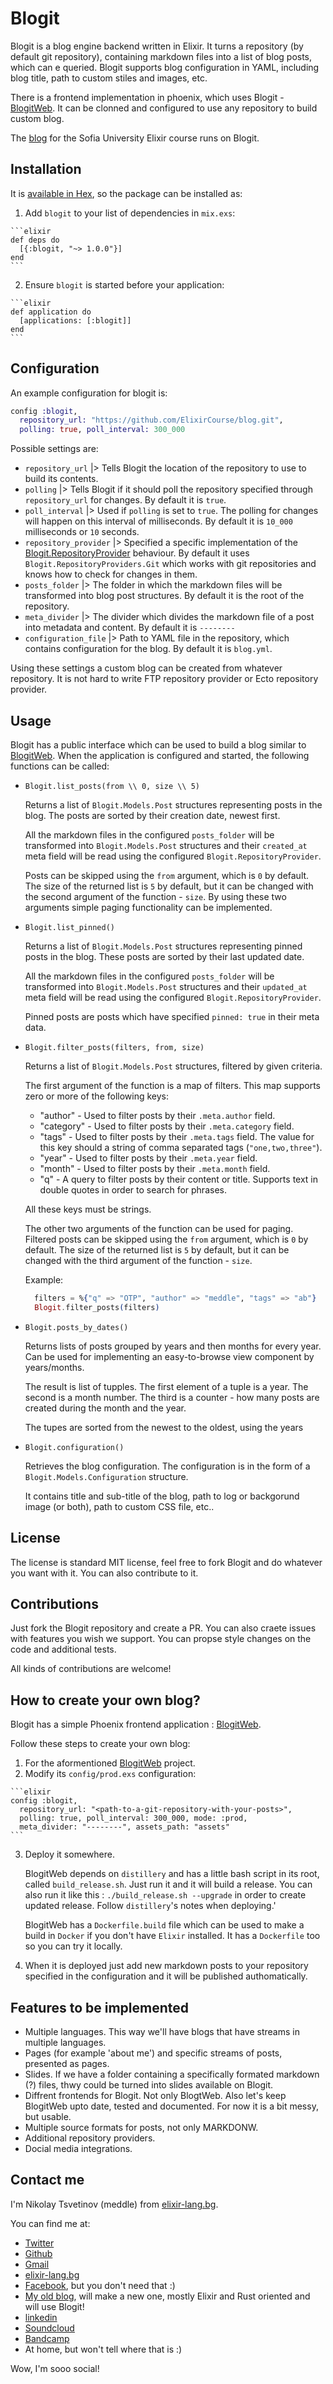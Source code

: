 # Blogit

Blogit is a blog engine backend written in Elixir. It turns a repository (by default git repository),
containing markdown files into a list of blog posts, which can e queried.
Blogit supports blog configuration in YAML, including blog title, path to custom stiles and images, etc.

There is a frontend implementation in phoenix, which uses Blogit - [BlogitWeb](https://github.com/meddle0x53/blogit_web).
It can be clonned and configured to use any repository to build custom blog.

The [blog](https://blog.elixir-lang.bg) for the Sofia University Elixir course runs on Blogit.

## Installation

It is [available in Hex](https://hex.pm/docs/publish), so the package can be installed as:

  1. Add `blogit` to your list of dependencies in `mix.exs`:

    ```elixir
    def deps do
      [{:blogit, "~> 1.0.0"}]
    end
    ```

  2. Ensure `blogit` is started before your application:

    ```elixir
    def application do
      [applications: [:blogit]]
    end
    ```

## Configuration

An example configuration for blogit is:

```elixir
config :blogit,
  repository_url: "https://github.com/ElixirCourse/blog.git",
  polling: true, poll_interval: 300_000
```

Possible settings are:
* `repository_url`      |> Tells Blogit the location of the repository to use to build its contents.
* `polling`             |> Tells Blogit if it should poll the repository specified through `repository_url` for changes. By default it is `true`.
* `poll_interval`       |> Used if `polling` is set to `true`. The polling for changes will happen on this interval of milliseconds. By default it is `10_000` milliseconds or `10` seconds.
* `repository_provider` |> Specified a specific implementation of the [Blogit.RepositoryProvider](https://github.com/meddle0x53/blogit/blob/master/lib/blogit/repository_provider.ex) behaviour. By default it uses `Blogit.RepositoryProviders.Git` which works with git repositories and knows how to check for changes in them.
* `posts_folder`        |> The folder in which the markdown files will be transformed into blog post structures. By default it is the root of the repository.
* `meta_divider`        |> The divider which divides the markdown file of a post into metadata and content. By default it is `--------`
* `configuration_file`  |> Path to YAML file in the repository, which contains configuration for the blog. By default it is `blog.yml`.

Using these settings a custom blog can be created from whatever repository. It is not hard to write FTP repository provider or Ecto repository provider.

## Usage

Blogit has a public interface which can be used to build a blog similar to [BlogitWeb](https://github.com/meddle0x53/blogit_web).
When the application is configured and started, the following functions can be called:

  * `Blogit.list_posts(from \\ 0, size \\ 5)`

    Returns a list of `Blogit.Models.Post` structures representing posts in
    the blog. The posts are sorted by their creation date, newest first.

    All the markdown files in the configured `posts_folder` will be transformed
    into `Blogit.Models.Post` structures and their `created_at` meta field
    will be read using the configured `Blogit.RepositoryProvider`.

    Posts can be skipped using the `from` argument, which is `0` by default.
    The size of the returned list is `5` by default, but it can be changed
    with the second argument of the function - `size`.
    By using these two arguments simple paging functionality can be implemented.

  * `Blogit.list_pinned()`

    Returns a list of `Blogit.Models.Post` structures representing pinned
    posts in the blog. These posts are sorted by their last updated date.

    All the markdown files in the configured `posts_folder` will be transformed
    into `Blogit.Models.Post` structures and their `updated_at` meta field
    will be read using the configured `Blogit.RepositoryProvider`.

    Pinned posts are posts which have specified `pinned: true` in their meta
    data.

  * `Blogit.filter_posts(filters, from, size)`

    Returns a list of `Blogit.Models.Post` structures, filtered by given criteria.

    The first argument of the function is a map of filters.
    This map supports zero or more of the following keys:
    * "author" - Used to filter posts by their `.meta.author` field.
    * "category" - Used to filter posts by their `.meta.category` field.
    * "tags" - Used to filter posts by their `.meta.tags` field.
      The value for this key should a string of comma separated tags (`"one,two,three"`).
    * "year" - Used to filter posts by their `.meta.year` field.
    * "month" - Used to filter posts by their `.meta.month` field.
    * "q" - A query to filter posts by their content or title. Supports text in
      double quotes in order to search for phrases.

    All these keys must be strings.

    The other two arguments of the function can be used for paging.
    Filtered posts can be skipped using the `from` argument,
    which is `0` by default. The size of the returned list is `5` by default,
    but it can be changed with the third argument of the function - `size`.

    Example:

    ```elixir
      filters = %{"q" => "OTP", "author" => "meddle", "tags" => "ab"}
      Blogit.filter_posts(filters)
    ```

  * `Blogit.posts_by_dates()`

    Returns lists of posts grouped by years and then months for every year.
    Can be used for implementing an easy-to-browse view component by years/months.

    The result is list of tupples.
    The first element of a tuple is a year.
    The second is a month number.
    The third is a counter - how many posts are created during the month and the year.

    The tupes are sorted from the newest to the oldest, using the years

  * `Blogit.configuration()`

    Retrieves the blog configuration. The configuration is in the form
    of a `Blogit.Models.Configuration` structure.

    It contains title and sub-title of the blog, path to log or backgorund image (or both),
    path to custom CSS file, etc..

## License

The license is standard MIT license, feel free to fork Blogit and do whatever
you want with it. You can also contribute to it.

## Contributions

Just fork the Blogit repository and create a PR. You can also craete issues
with features you wish we support. You can propse style changes on the code and
additional tests.

All kinds of contributions are welcome!

## How to create your own blog?

Blogit has a simple Phoenix frontend application : [BlogitWeb](https://github.com/meddle0x53/blogit_web).

Follow these steps to create your own blog:
  1. For the aformentioned [BlogitWeb](https://github.com/meddle0x53/blogit_web) project.
  2. Modify its `config/prod.exs` configuration:

    ```elixir
    config :blogit,
      repository_url: "<path-to-a-git-repository-with-your-posts>",
      polling: true, poll_interval: 300_000, mode: :prod,
      meta_divider: "--------", assets_path: "assets"
    ```

  3. Deploy it somewhere.

     BlogitWeb depends on `distillery` and has a little bash script in its root,
     called `build_release.sh`. Just run it and it will build a release.
     You can also run it like this : `./build_release.sh --upgrade` in order to
     create updated release. Follow `distillery`'s notes when deploying.'

     BlogitWeb has a `Dockerfile.build` file which can be used to make a build in
     `Docker` if you don't have `Elixir` installed. It has a `Dockerfile` too so
     you can try it locally.
  4. When it is deployed just add new markdown posts to your repository specified
     in the configuration and it will be published authomatically.

## Features to be implemented

  * Multiple languages. This way we'll have blogs that have streams
    in multiple languages.
  * Pages (for example 'about me') and specific streams of posts, presented as pages.
  * Slides. If we have a folder containing a specifically formated markdown (?) files, thwy could be
    turned into slides available on Blogit.
  * Diffrent frontends for Blogit. Not only BlogtWeb. Also let's keep BlogitWeb upto date, tested and documented. For now it is a bit messy, but usable.
  * Multiple source formats for posts, not only MARKDONW.
  * Additional repository providers.
  * Docial media integrations.

## Contact me

I'm Nikolay Tsvetinov (meddle) from [elixir-lang.bg](https://blog.elixir-lang.bg/posts).

You can find me at:
* [Twitter](https://twitter.com/ntzvetinov)
* [Github](https://github.com/meddle0x53)
* [Gmail](n.tzvetinov@gmail.com)
* [elixir-lang.bg](n.tzvetinov@elixir-lang.bg)
* [Facebook](https://www.facebook.com/meddle0x53), but you don't need that :)
* [My old blog](https://meddle0x53.wordpress.com/), will make a new one, mostly Elixir and Rust oriented and will use Blogit!
* [linkedin](https://www.linkedin.com/in/nickolay-tsvetinov-06242930)
* [Soundcloud](https://soundcloud.com/smerch)
* [Bandcamp](http://smerch.bandcamp.com/)
* At home, but won't tell where that is :)

Wow, I'm sooo social!
